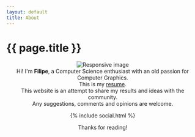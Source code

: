```yaml
---
layout: default
title: About
---
```

<div class="col-md-12">
  <h1 class="page-title">{{ page.title }}</h1>
<center>
<img class="img-circle" src="{{ site.baseurl }}static/img/{{ site.avatar }}" alt="Responsive image">
</center>

<center>
Hi! I'm <strong>Filipe</strong>, a Computer Science enthusiast with an old passion for Computer Graphics.
</center>

<center>
This is my <a href="{{ site.baseurl }}static/pdf/resume.pdf">resume</a>.
</center>

<center>
This website is an attempt to share my results and ideas with the community.
</center>

<center>
Any suggestions, comments and opinions are welcome.

{% include social.html %}
</center>

<center>
Thanks for reading!

</center>
</div>
